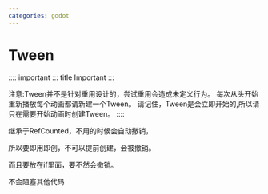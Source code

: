 ```yaml
---
categories: godot
---
```


# Tween

:::: important
::: title
Important
:::

注意:Tween并不是针对重用设计的，尝试重用会造成未定义行为。
每次从头开始重新播放每个动画都请新建一个Tween。
请记住，Tween是会立即开始的,所以请只在需要开始动画时创建Tween。
::::

继承于RefCounted，不用的时候会自动撤销，

所以要即用即创，不可以提前创建，会被撤销。

而且要放在if里面，要不然会撤销。

不会阻塞其他代码
